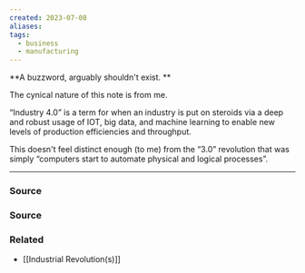 ```yaml
---
created: 2023-07-08
aliases: 
tags:
  - business
  - manufacturing
---
```

**A buzzword, arguably shouldn't exist. **

The cynical nature of this note is from me.

“Industry 4.0” is a term for when an industry is put on steroids via a deep and robust usage of IOT, big data, and machine learning to enable new levels of production efficiencies and throughput. 

This doesn't feel distinct enough (to me) from the “3.0” revolution that was simply “computers start to automate physical and logical processes”.

****
### Source

### Source

### Related
- [[Industrial Revolution(s)]]